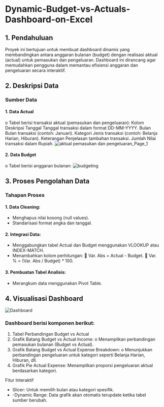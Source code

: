 # Dynamic-Budget-vs-Actuals-Dashboard-on-Excel

## 1. Pendahuluan
Proyek ini bertujuan untuk membuat dashboard dinamis yang membandingkan antara anggaran bulanan (budget) dengan realisasi aktual (actual) untuk pemasukan dan pengeluaran. Dashboard ini dirancang agar memudahkan pengguna dalam memantau efisiensi anggaran dan pengeluaran secara interaktif.

## 2. Deskripsi Data
### Sumber Data
#### 1.	Data Actual
o	Tabel berisi transaksi aktual (pemasukan dan pengeluaran):
Kolom	Deskripsi
Tanggal	Tanggal transaksi dalam format DD-MM-YYYY.
Bulan	Bulan transaksi (contoh: Januari).
Kategori	Jenis transaksi (contoh: Belanja Harian, Hiburan).
Keterangan	Penjelasan tambahan transaksi.
Jumlah	Nilai transaksi dalam Rupiah.
![aktual pemasukan dan pengeluaran_Page_1](https://github.com/user-attachments/assets/e6edd0e4-d6b0-43cc-963f-2c703fb4fcbd)

#### 2.	Data Budget
o	Tabel berisi anggaran bulanan:
![budgeting](https://github.com/user-attachments/assets/4d9eb7b4-b0d6-4278-b31b-d7fede6f1e23)

## 3. Proses Pengolahan Data
### Tahapan Proses
#### 1.	Data Cleaning:
-	Menghapus nilai kosong (null values).
-	Standarisasi format angka dan tanggal.
#### 2.	Integrasi Data:
-	Menggabungkan tabel Actual dan Budget menggunakan VLOOKUP atau INDEX-MATCH.
-	Menambahkan kolom perhitungan:
	Var. Abs = Actual - Budget.
	Var. % = (Var. Abs / Budget) * 100.
#### 3.	Pembuatan Tabel Analisis:
-	Merangkum data menggunakan Pivot Table.

## 4. Visualisasi Dashboard
![Dashboard](https://github.com/user-attachments/assets/8e83a3d3-a6c1-48c5-b697-0833532a1da5)

### Dashboard berisi komponen berikut:
1.	Tabel Perbandingan Budget vs Actual
2.	Grafik Batang Budget vs Actual Income:
o	Menampilkan perbandingan pemasukan bulanan (Budget vs Actual).
3.	Grafik Batang Budget vs Actual Expense Breakdown:
o	Menunjukkan perbandingan pengeluaran untuk kategori seperti Belanja Harian, Hiburan, dll.
4.	Grafik Pie Actual Expense: Menampilkan proporsi pengeluaran aktual berdasarkan kategori.
  
Fitur Interaktif
- Slicer:	Untuk memilih bulan atau kategori spesifik.
- -Dynamic Range: Data grafik akan otomatis terupdate ketika tabel sumber berubah.



